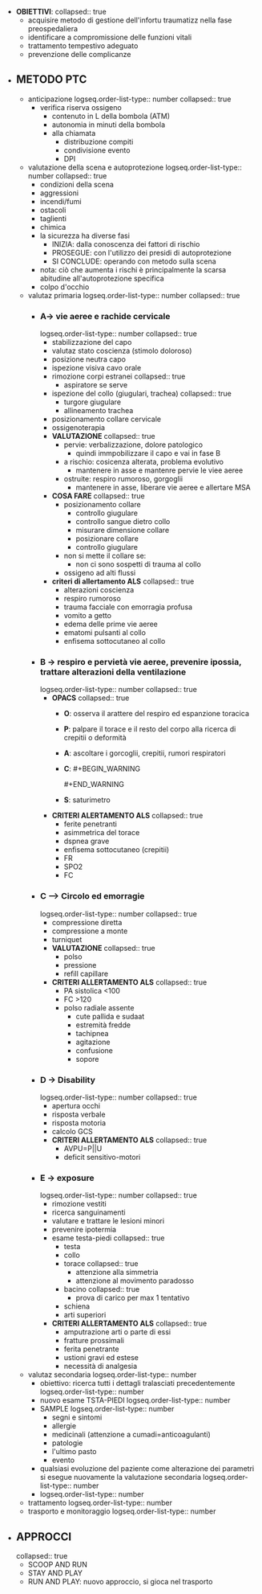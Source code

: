- **OBIETTIVI**:
  collapsed:: true
	- acquisire metodo di gestione dell'infortu traumatizz nella fase preospedaliera
	- identificare a compromissione delle funzioni vitali
	- trattamento tempestivo adeguato
	- prevenzione delle complicanze
- ## METODO PTC
	- anticipazione
	  logseq.order-list-type:: number
	  collapsed:: true
		- verifica riserva ossigeno
			- contenuto in L della bombola (ATM)
			- autonomia in minuti della bombola
			- alla chiamata
				- distribuzione compiti
				- condivisione evento
				- DPI
	- valutazione della scena e autoprotezione
	  logseq.order-list-type:: number
	  collapsed:: true
		- condizioni della scena
		- aggressioni
		- incendi/fumi
		- ostacoli
		- taglienti
		- chimica
		- la sicurezza ha diverse fasi
			- INIZIA: dalla conoscenza dei fattori di rischio
			- PROSEGUE: con l'utilizzo dei presidi di autoprotezione
			- SI CONCLUDE: operando con metodo sulla scena
		- nota: ciò che aumenta i rischi è principalmente la scarsa abitudine all'autoprotezione specifica
		- colpo d'occhio
	- valutaz primaria
	  logseq.order-list-type:: number
	  collapsed:: true
		- ### **A**-> vie aeree e rachide cervicale
		  logseq.order-list-type:: number
		  collapsed:: true
			- stabilizzazione del capo
			- valutaz stato coscienza (stimolo doloroso)
			- posizione neutra capo
			- ispezione visiva cavo orale
			- rimozione corpi estranei
			  collapsed:: true
				- aspiratore se serve
			- ispezione del collo (giugulari, trachea)
			  collapsed:: true
				- turgore giugulare
				- allineamento trachea
			- posizionamento collare cervicale
			- ossigenoterapia
			- **VALUTAZIONE**
			  collapsed:: true
				- pervie: verbalizzazione, dolore patologico
					- quindi immpobilizzare il capo e vai in fase B
				- a rischio: cosicenza alterata, problema evolutivo
					- mantenere in asse e mantenre pervie le viee aeree
				- ostruite: respiro rumoroso, gorgoglii
					- mantenere in asse, liberare vie aeree e allertare MSA
			- **COSA FARE**
			  collapsed:: true
				- posizionamento collare
					- controllo giugulare
					- controllo sangue dietro collo
					- misurare dimensione collare
					- posizionare collare
					- controllo giugulare
				- non si mette il collare se:
					- non ci sono sospetti di trauma al collo
				- ossigeno ad alti flussi
			- **criteri di allertamento ALS**
			  collapsed:: true
				- alterazioni coscienza
				- respiro rumoroso
				- trauma facciale con emorragia profusa
				- vomito a getto
				- edema delle prime vie aeree
				- ematomi pulsanti al collo
				- enfisema sottocutaneo al collo
		- ### **B** -> respiro e pervietà vie aeree, prevenire ipossia, trattare alterazioni della ventilazione
		  logseq.order-list-type:: number
		  collapsed:: true
			- **OPACS**
			  collapsed:: true
				- **O**: osserva il arattere del respiro ed espanzione toracica
				- **P**: palpare il torace e il resto del corpo alla ricerca di crepitii o deformità
				- **A**: ascoltare i gorcoglii, crepitii, rumori respiratori
				- **C**: 
				  #+BEGIN_WARNING
				  
				  #+END_WARNING
				- **S**: saturimetro
			- **CRITERI ALERTAMENTO ALS**
			  collapsed:: true
				- ferite penetranti
				- asimmetrica del torace
				- dspnea grave
				- enfisema sottocutaneo (crepitii)
				- FR
				- SPO2
				- FC
		- ### **C** --> Circolo ed emorragie
		  logseq.order-list-type:: number
		  collapsed:: true
			- compressione diretta
			- compressione a monte
			- turniquet
			- **VALUTAZIONE**
			  collapsed:: true
				- polso
				- pressione
				- refill capillare
			- **CRITERI ALLERTAMENTO ALS**
			  collapsed:: true
				- PA sistolica <100
				- FC >120
				- polso radiale assente
					- cute pallida e sudaat
					- estremità fredde
					- tachipnea
					- agitazione
					- confusione
					- sopore
		- ### **D** -> Disability
		  logseq.order-list-type:: number
		  collapsed:: true
			- apertura occhi
			- risposta verbale
			- risposta motoria
			- calcolo GCS
			- **CRITERI ALLERTAMENTO ALS**
			  collapsed:: true
				- AVPU=P||U
				- deficit sensitivo-motori
		- ### **E** -> exposure
		  logseq.order-list-type:: number
		  collapsed:: true
			- rimozione vestiti
			- ricerca sanguinamenti
			- valutare e trattare le lesioni minori
			- prevenire ipotermia
			- esame testa-piedi
			  collapsed:: true
				- testa
				- collo
				- torace
				  collapsed:: true
					- attenzione alla simmetria
					- attenzione al movimento paradosso
				- bacino
				  collapsed:: true
					- prova di carico per max 1 tentativo
				- schiena
				- arti superiori
			- **CRITERI ALLERTAMENTO ALS**
			  collapsed:: true
				- amputrazione arti o parte di essi
				- fratture prossimali
				- ferita penetrante
				- ustioni gravi ed estese
				- necessità di analgesia
	- valutaz secondaria
	  logseq.order-list-type:: number
		- obiettivo: ricerca tutti i dettagli tralasciati precedentemente
		  logseq.order-list-type:: number
		- nuovo esame TSTA-PIEDI
		  logseq.order-list-type:: number
		- SAMPLE
		  logseq.order-list-type:: number
			- segni e sintomi
			- allergie
			- medicinali (attenzione a cumadi=anticoagulanti)
			- patologie
			- l'ultimo pasto
			- evento
		- qualsiasi evoluzione del paziente come alterazione dei parametri si esegue nuovamente la valutazione secondaria
		  logseq.order-list-type:: number
		- logseq.order-list-type:: number
	- trattamento
	  logseq.order-list-type:: number
	- trasporto e monitoraggio
	  logseq.order-list-type:: number
- ## APPROCCI
  collapsed:: true
	- SCOOP AND RUN
	- STAY AND PLAY
	- RUN AND PLAY: nuovo approccio, si gioca nel trasporto